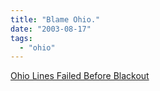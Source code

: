 ```yaml
---
title: "Blame Ohio."
date: "2003-08-17"
tags: 
  - "ohio"
---
```


[Ohio Lines Failed Before Blackout](http://www.nytimes.com/2003/08/17/nyregion/17GRID.html?ex=1376539200&en=b5792f761072ba86&ei=5007&partner=USERLAND "Ohio Lines Failed Before Blackout")
